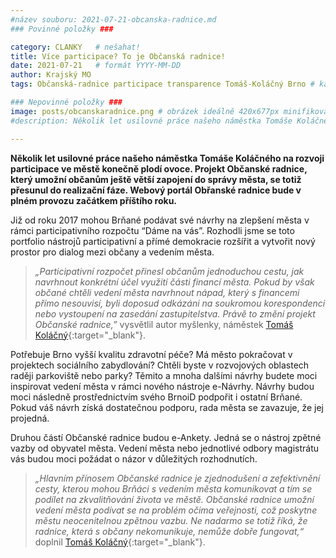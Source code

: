 ```yaml
---
#název souboru: 2021-07-21-obcanska-radnice.md
### Povinné položky ###

category: CLANKY   # nešahat!
title: Více participace? To je Občanská radnice!
date: 2021-07-21   # formát YYYY-MM-DD
author: Krajský MO
tags: Občanská-radnice participace transparence Tomáš-Koláčný Brno # kategorie odděleny mezerami, např. volby zemědělství životní-prostředí piráti (viz https://jihomoravsky.pirati.cz/tags/)

### Nepovinné položky ###
image: posts/obcanskaradnice.png # obrázek ideálně 420x677px minifikovaný přes https://tinypng.com/
#description: Několik let usilovné práce našeho náměstka Tomáše Koláčného na rozvoji participace ve městě konečně plodí ovoce. Projekt Občanské radnice, který umožní občanům ještě větší zapojení do správy města, se totiž přesunul do realizační fáze. Webový portál Obřanské radnice bude v plném provozu začátkem příštího roku.

---
```

**Několik let usilovné práce našeho náměstka Tomáše Koláčného na rozvoji participace ve městě konečně plodí ovoce. Projekt Občanské radnice, který umožní občanům ještě větší zapojení do správy města, se totiž přesunul do realizační fáze. Webový portál Obřanské radnice bude v plném provozu začátkem příštího roku.**  

Již od roku 2017 mohou Brňané podávat své návrhy na zlepšení města v rámci participativního rozpočtu “Dáme na vás”. Rozhodli jsme se toto portfolio nástrojů participativní a přímé demokracie rozšířit a vytvořit nový prostor pro dialog mezi občany a vedením města. 

> *„Participativní rozpočet přinesl občanům jednoduchou cestu, jak navrhnout konkrétní účel využití části financí města. Pokud by však občané chtěli vedení města navrhnout nápad, který s financemi přímo nesouvisí, byli doposud odkázáni na soukromou korespondenci nebo vystoupení na zasedání zastupitelstva. Právě to změní projekt Občanské radnice,”* vysvětlil autor myšlenky, náměstek [Tomáš Koláčný](https://jihomoravsky.pirati.cz/lide/tomas-kolacny/){:target="_blank"}.  
> 

Potřebuje Brno vyšší kvalitu zdravotní péče? Má město pokračovat v projektech sociálního zabydlování? Chtěli byste v rozvojových oblastech raději parkoviště nebo parky? Těmito a mnoha dalšími návrhy budete moci inspirovat vedení města v rámci nového nástroje e-Návrhy. Návrhy budou moci následně prostřednictvím svého BrnoiD podpořit i ostatní Brňané. Pokud váš návrh získá dostatečnou podporu, rada města se zavazuje, že jej projedná.

Druhou částí Občanské radnice budou e-Ankety. Jedná se o nástroj zpětné vazby od obyvatel města. Vedení města nebo jednotlivé odbory magistrátu vás budou moci požádat o názor v důležitých rozhodnutích. 

> *„Hlavním přínosem Občanské radnice je zjednodušení a zefektivnění cesty, kterou mohou Brňáci s vedením města komunikovat a tím se podílet na zkvalitňování života ve městě. Občanské radnice umožní vedení města podívat se na problém očima veřejnosti, což poskytne městu neocenitelnou zpětnou vazbu. Ne nadarmo se totiž říká, že radnice, která s občany nekomunikuje, nemůže dobře fungovat,“* doplnil [Tomáš Koláčný](https://jihomoravsky.pirati.cz/lide/tomas-kolacny/){:target="_blank"}.
>
